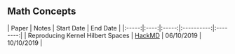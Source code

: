 ## Math Concepts

| Paper | Notes | Start Date | End Date |
|:-----:|:----:|:-----:|:----------:|:--------:|
| Reproducing Kernel Hilbert Spaces | [HackMD](https://hackmd.io/@FtbpSED3RQWclbmbmkChEA/rkTjKdRMS) | 06/10/2019 |  10/10/2019     |
